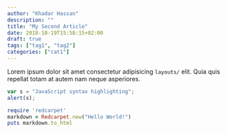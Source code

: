 ```yaml
---
author: "Khadar Hassan"
description: ""
title: "My Second Article"
date: 2018-10-19T15:58:15+02:00
draft: true
tags: ["tag1", "tag2"]
categories: ["cat1"]
---
```


Lorem ipsum dolor sit amet consectetur adipisicing `layouts/` elit. Quia quis repellat totam at autem nam neque asperiores.

```javascript
var s = "JavaScript syntax highlighting";
alert(s);
```

```ruby
require 'redcarpet'
markdown = Redcarpet.new("Hello World!")
puts markdown.to_html
```
